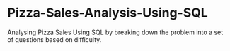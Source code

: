 # Pizza-Sales-Analysis-Using-SQL
Analysing Pizza Sales Using SQL by breaking down the problem into a set of questions based on difficulty.
